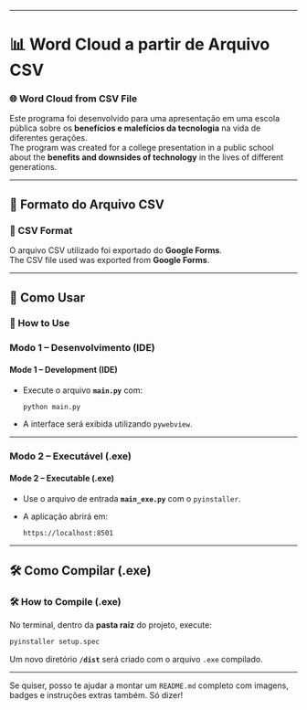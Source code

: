 
---

# 📊 Word Cloud a partir de Arquivo CSV

### 🌐 Word Cloud from CSV File

Este programa foi desenvolvido para uma apresentação em uma escola pública sobre os **benefícios e malefícios da tecnologia** na vida de diferentes gerações.  
The program was created for a college presentation in a public school about the **benefits and downsides of technology** in the lives of different generations.

---

## 🧾 Formato do Arquivo CSV

### 🧾 CSV Format

O arquivo CSV utilizado foi exportado do **Google Forms**.  
The CSV file used was exported from **Google Forms**.

---

## 🚀 Como Usar

### 🚀 How to Use

### Modo 1 – Desenvolvimento (IDE)

#### Mode 1 – Development (IDE)

- Execute o arquivo **`main.py`** com:
    
    ```bash
    python main.py
    ```
    
- A interface será exibida utilizando `pywebview`.
    

---

### Modo 2 – Executável (.exe)

#### Mode 2 – Executable (.exe)

- Use o arquivo de entrada **`main_exe.py`** com o `pyinstaller`.
    
- A aplicação abrirá em:
    
    ```
    https://localhost:8501
    ```
    
---

## 🛠️ Como Compilar (.exe)

### 🛠️ How to Compile (.exe)

No terminal, dentro da **pasta raiz** do projeto, execute:

```bash
pyinstaller setup.spec
```

Um novo diretório **`/dist`** será criado com o arquivo `.exe` compilado.

---

Se quiser, posso te ajudar a montar um `README.md` completo com imagens, badges e instruções extras também. Só dizer!